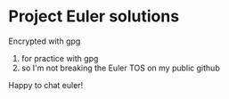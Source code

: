 # Project Euler solutions

Encrypted with gpg 

1) for practice with gpg 
2) so I'm not breaking the Euler TOS on my public github

Happy to chat euler!

